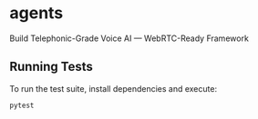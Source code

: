 # agents
Build Telephonic-Grade Voice AI — WebRTC-Ready Framework

## Running Tests

To run the test suite, install dependencies and execute:

```bash
pytest
```

